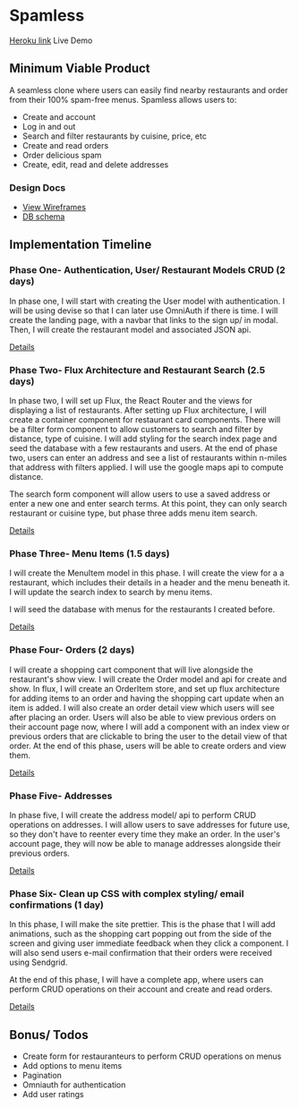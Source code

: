Spamless
========

[Heroku link][heroku] Live Demo

[heroku]: http://serene-hamlet-4726.herokuapp.com

Minimum Viable Product
----------------------
A seamless clone where users can easily find nearby restaurants and order from
their 100% spam-free menus. Spamless allows users to:
  * Create and account
  * Log in and out
  * Search and filter restaurants by cuisine, price, etc
  * Create and read orders
  * Order delicious spam
  * Create, edit, read and delete addresses

### Design Docs


  * [View Wireframes][view]
  * [DB schema][schema]

  [view]: ./docs/views.md
  [schema]: ./docs/schema.md

Implementation Timeline
-----------------------
### Phase One- Authentication, User/ Restaurant Models CRUD (2 days)
In phase one, I will start with creating the User model with authentication.
I will be using devise so that I can later use OmniAuth if there is time. I will
create the landing page, with a navbar that links to the sign up/ in modal.
Then, I will create the restaurant model and associated JSON api.

[Details][phase-one]

### Phase Two- Flux Architecture and Restaurant Search (2.5 days)
In phase two, I will set up Flux, the React Router and the views for displaying a list
of restaurants. After setting up Flux architecture, I will create a container component
for restaurant card components. There will be a filter form component to allow
customers to search and filter by distance, type of cuisine. I will add styling
for the search index page and seed the database with a few restaurants and users.
At the end of phase two, users can enter an address and see a list of restaurants
within n-miles that address with filters applied. I will use the google maps api
to compute distance.

The search form component will allow users to use a saved address or enter a new
one and enter search terms. At this point, they can only search restaurant or
cuisine type, but phase three adds menu item search.

[Details][phase-two]

### Phase Three- Menu Items (1.5 days)
I will create the MenuItem model in this phase. I will create the view for a
a restaurant, which includes their details in a header and the menu beneath it.
I will update the search index to search by menu items.

I will seed the database with menus for the restaurants I created before.

[Details][phase-three]

### Phase Four- Orders (2 days)
I will create a shopping cart component that will live alongside the restaurant's
show view. I will create the Order model and api for create and show. In flux, I
will create an OrderItem store, and set up flux architecture for adding items to
an order and having the shopping cart update when an item is added. I will also
create an order detail view which users will see after placing an order. Users
will also be able to view previous orders on their account page now, where I will
add a component with an index view or previous orders that are clickable to bring
the user to the detail view of that order. At the end of this phase, users will
be able to create orders and view them.

[Details][phase-four]

### Phase Five- Addresses
In phase five, I will create the address model/ api to perform CRUD operations on
addresses. I will allow users to save addresses for future use, so they don't have
to reenter every time they make an order. In the user's account page, they will now
be able to manage addresses alongside their previous orders.

[Details][phase-five]

### Phase Six- Clean up CSS with complex styling/ email confirmations (1 day)
In this phase, I will make the site prettier. This is the phase that I will add
animations, such as the shopping cart popping out from the side of the screen and
giving user immediate feedback when they click a component. I will also send users
e-mail confirmation that their orders were received using Sendgrid.

At the end of this phase, I will have a complete app, where users can perform
CRUD operations on their account and create and read orders.

[Details][phase-six]

Bonus/ Todos
------------
  * Create form for restauranteurs to perform CRUD operations on menus
  * Add options to menu items
  * Pagination
  * Omniauth for authentication
  * Add user ratings

  [phase-one]: ./docs/phases/phase1.md
  [phase-two]: ./docs/phases/phase2.md
  [phase-three]: ./docs/phases/phase3.md
  [phase-four]: ./docs/phases/phase4.md
  [phase-five]: ./docs/phases/phase5.md
  [phase-six]: ./docs/phases/phase6.md
